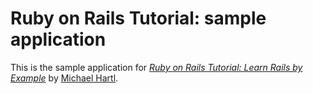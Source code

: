 # Ruby on Rails Tutorial:  sample application

This is the sample application for [*Ruby on Rails Tutorial:  Learn Rails by Example*](http://railstutorial.org/) by [Michael Hartl](http://michaelhartl.com/).